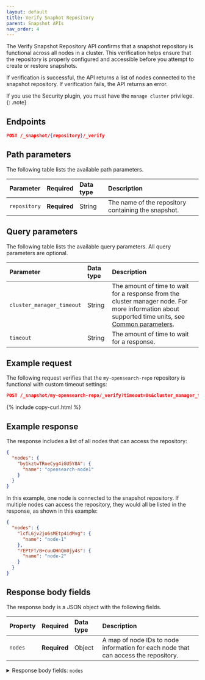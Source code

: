 ```yaml
---
layout: default
title: Verify Snaphot Repository
parent: Snapshot APIs
nav_order: 4
---
```


The Verify Snapshot Repository API confirms that a snapshot repository is functional across all nodes in a cluster. This verification helps ensure that the repository is properly configured and accessible before you attempt to create or restore snapshots.

If verification is successful, the API returns a list of nodes connected to the snapshot repository. If verification fails, the API returns an error.

If you use the Security plugin, you must have the `manage cluster` privilege.
{: .note}

<!-- spec_insert_start
api: snapshot.verify_repository
component: endpoints
-->
## Endpoints
```json
POST /_snapshot/{repository}/_verify
```
<!-- spec_insert_end -->


<!-- spec_insert_start
api: snapshot.verify_repository
component: path_parameters
-->
## Path parameters

The following table lists the available path parameters.

| Parameter | Required | Data type | Description |
| :--- | :--- | :--- | :--- |
| `repository` | **Required** | String | The name of the repository containing the snapshot. |

<!-- spec_insert_end -->

<!-- spec_insert_start
api: snapshot.verify_repository
component: query_parameters
include_deprecated: false
-->
## Query parameters

The following table lists the available query parameters. All query parameters are optional.

| Parameter | Data type | Description |
| :--- | :--- | :--- |
| `cluster_manager_timeout` | String | The amount of time to wait for a response from the cluster manager node. For more information about supported time units, see [Common parameters]({{site.url}}{{site.baseurl}}/api-reference/common-parameters/#time-units). |
| `timeout` | String | The amount of time to wait for a response. |

<!-- spec_insert_end -->

## Example request

The following request verifies that the `my-opensearch-repo` repository is functional with custom timeout settings:

```json
POST /_snapshot/my-opensearch-repo/_verify?timeout=0s&cluster_manager_timeout=50s
```
{% include copy-curl.html %}

## Example response

The response includes a list of all nodes that can access the repository:

```json
{
  "nodes": {
    "by1kztwTRoeCyg4iGU5Y8A": {
      "name": "opensearch-node1"
    }
  }
}
```

In this example, one node is connected to the snapshot repository. If multiple nodes can access the repository, they would all be listed in the response, as shown in this example:

```json
{
  "nodes": {
    "lcfL6jv2jo6sMEtp4idMvg": {
      "name": "node-1"
    },
    "rEPtFT/B+cuuOHnQn0jy4s": {
      "name": "node-2"
    }
  }
}
```

## Response body fields

The response body is a JSON object with the following fields.

| Property | Required | Data type | Description |
| :--- | :--- | :--- | :--- |
| `nodes` | **Required** | Object | A map of node IDs to node information for each node that can access the repository. |

<details markdown="block">
  <summary>
    Response body fields: <code>nodes</code>
  </summary>
  {: .text-delta}

For each node that can access the repository, the `nodes` object contains a key-value pair where:
- The key is the node ID (a string)
- The value is an object containing node information

| Property | Data type | Description |
| :--- | :--- | :--- |
| `name` | String | The name of the node. |

</details>

